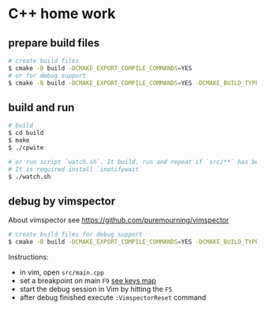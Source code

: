 # C++ home work

## prepare build files

```sh
# create build files
$ cmake -B build -DCMAKE_EXPORT_COMPILE_COMMANDS=YES
# or for debug support
$ cmake -B build -DCMAKE_EXPORT_COMPILE_COMMANDS=YES -DCMAKE_BUILD_TYPE=Debug
```

## build and run

```sh
# build
$ cd build
$ make
$ ./cpwite

# or run script `watch.sh`. It build, run and repeat if `src/**` has been changed
# It is required install `inotifywait`
$ ./watch.sh
```

## debug by vimspector

About vimspector see https://github.com/puremourning/vimspector

```sh
# create build files for debug support
$ cmake -B build -DCMAKE_EXPORT_COMPILE_COMMANDS=YES -DCMAKE_BUILD_TYPE=Debug
```

Instructions:

-   in vim, open `src/main.cpp`
-   set a breakpoint on main `F9` [see keys map](https://github.com/puremourning/vimspector#human-mode)
-   start the debug session in Vim by hitting the `F5`
-   after debug finished execute `:VimspectorReset` command
